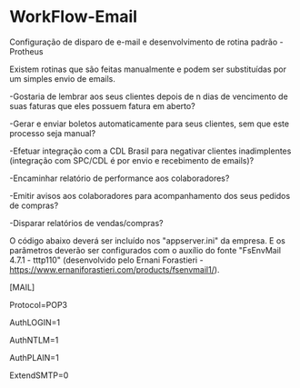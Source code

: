 # WorkFlow-Email
Configuração de disparo de e-mail e desenvolvimento de rotina padrão - Protheus

Existem rotinas que são feitas manualmente e podem ser substituídas por um simples envio de emails.

 -Gostaria de lembrar aos seus clientes depois de n dias de vencimento de suas faturas que eles possuem fatura em aberto?
 
 -Gerar e enviar boletos automaticamente para seus clientes, sem que este processo seja manual?
 
 -Efetuar integração com a CDL Brasil para negativar clientes inadimplentes (integração com SPC/CDL é por envio e recebimento de emails)?
 
 -Encaminhar relatório de performance aos colaboradores?
 
 -Emitir avisos aos colaboradores para acompanhamento dos seus pedidos de compras?
 
 -Disparar relatórios de vendas/compras?
 
 O código abaixo deverá ser incluído nos "appserver.ini" da empresa. E os parâmetros deverão ser configurados com o auxílio do fonte
 "FsEnvMail 4.7.1 - tttp110" (desenvolvido pelo Ernani Forastieri - https://www.ernaniforastieri.com/products/fsenvmail1/).
 
 [MAIL]
 
Protocol=POP3

AuthLOGIN=1

AuthNTLM=1

AuthPLAIN=1

ExtendSMTP=0
